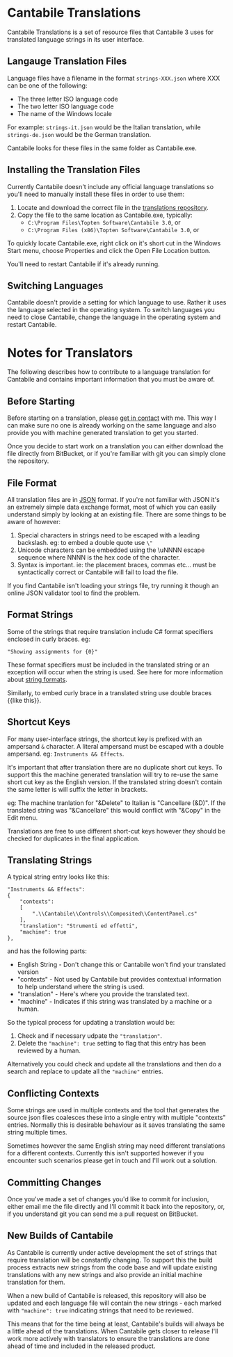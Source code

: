# Cantabile Translations

Cantabile Translations is a set of resource files that Cantabile 3 uses for translated language strings in its user interface.

## Langauge Translation Files

Language files have a filename in the format `strings-XXX.json` where XXX can be one of the following:

* The three letter ISO language code
* The two letter ISO language code
* The name of the Windows locale

For example: `strings-it.json` would be the Italian translation, while `strings-de.json` would be the German translation.

Cantabile looks for these files in the same folder as Cantabile.exe.

## Installing the Translation Files

Currently Cantabile doesn't include any official language translations so you'll need to manually install these files in order to use them:

1. Locate and download the correct file in the [translations repository](https://bitbucket.org/toptensoftware/cantabiletranslations/src).
2. Copy the file to the same location as Cantabile.exe, typically:
	* `C:\Program Files\Topten Software\Cantabile 3.0`, or 
	* `C:\Program Files (x86)\Topten Software\Cantabile 3.0`, or 

To quickly locate Cantabile.exe, right click on it's short cut in the Windows Start menu, choose Properties and click the Open File Location button.

You'll need to restart Cantabile if it's already running.

## Switching Languages

Cantabile doesn't provide a setting for which language to use.  Rather it uses the language selected in the operating system.  To switch languages you need to close Cantabile, change the language in the operating system and restart Cantabile.

# Notes for Translators

The following describes how to contribute to a language translation for Cantabile and contains important information that you must be aware of.

## Before Starting

Before starting on a translation, please [get in contact](http://www.cantabilesoftware.com/contact) with me.  This way I can make sure no one is already working on the same language and also provide you with machine generated translation to get you started.

Once you decide to start work on a translation you can either download the file directly from BitBucket, or if you're familiar with git you can simply clone the repository.

## File Format

All translation files are in [JSON](http://json.org/) format.  If you're not familiar with JSON it's an extremely simple data exchange format, most of which you can easily understand simply by looking at an existing file.  There are some things to be aware of however:

1. Special characters in strings need to be escaped with a leading backslash.  eg: to embed a double quote use `\"`
2. Unicode characters can be embedded using the \uNNNN escape sequence where NNNN is the hex code of the character.
3. Syntax is important. ie: the placement braces, commas etc... must be syntactically correct or Cantabile will fail to load the file.

If you find Cantabile isn't loading your strings file, try running it though an online JSON validator tool to find the problem.

## Format Strings

Some of the strings that require translation include C# format specifiers enclosed in curly braces.  eg:

	"Showing assignments for {0}"

These format specifiers must be included in the translated string or an exception will occur when the string is used.  See here for more information about [string formats](http://msdn.microsoft.com/en-us/library/system.string.format(v=vs.110).aspx#HowFormatted).

Similarly, to embed curly brace in a translated string use double braces {{like this}}.

## Shortcut Keys

For many user-interface strings, the shortcut key is prefixed with an ampersand `&` character.  A literal ampersand must be escaped with a double ampersand. eg: `Instruments && Effects`.

It's important that after translation there are no duplicate short cut keys.  To support this the machine generated translation will try to re-use the same short cut key as the English version.  If the translated string doesn't contain the same letter is will suffix the letter in brackets.

eg: The machine tranlation for "&Delete" to Italian is "Cancellare (&D)".  If the translated string was "&Cancellare" this would conflict with "&Copy" in the Edit menu.

Translations are free to use different short-cut keys however they should be checked for duplicates in the final application.

## Translating Strings

A typical string entry looks like this:

	"Instruments && Effects": 
	{
		"contexts": 
		[
			".\\Cantabile\\Controls\\Composited\\ContentPanel.cs"
		],
		"translation": "Strumenti ed effetti",
		"machine": true
	},

and has the following parts:

* English String - Don't change this or Cantabile won't find your translated version
* "contexts" - Not used by Cantabile but provides contextual information to help understand where the string is used.
* "translation" - Here's where you provide the translated text.
* "machine" - Indicates if this string was translated by a machine or a human.

So the typical process for updating a translation would be:

1. Check and if necessary udpate the `"translation"`.
2. Delete the `"machine": true` setting to flag that this entry has been reviewed by a human.

Alternatively you could check and update all the translations and then do a search and replace to update all the `"machine"` entries.

## Conflicting Contexts

Some strings are used in multiple contexts and the tool that generates the source json files coalesces these into a single entry with multiple "contexts" entries.  Normally this is desirable behaviour as it saves translating the same string multiple times.

Sometimes however the same English string may need different translations for a different contexts.  Currently this isn't supported however if you encounter such scenarios please get in touch and I'll work out a solution.

## Committing Changes

Once you've made a set of changes you'd like to commit for inclusion, either email me the file directly and I'll commit it back into the repository, or, if you understand git you can send me a pull request on BitBucket.

## New Builds of Cantabile

As Cantabile is currently under active development the set of strings that require translation will be constantly changing.  To support this the build process extracts new strings from the code base and will update existing translations with any new strings and also provide an initial machine translation for them.

When a new build of Cantabile is released, this repository will also be updated and each language file will contain the new strings - each marked with `"machine": true` indicating strings that need to be reviewed.

This means that for the time being at least, Cantabile's builds will always be a little ahead of the translations.  When Cantabile gets closer to release I'll work more actively with translators to ensure the translations are done ahead of time and included in the released product.
